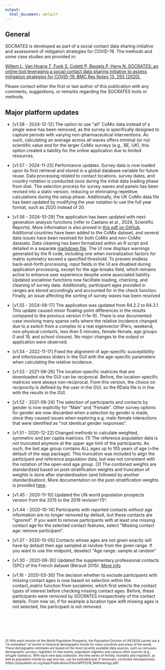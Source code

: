 ```yaml
---
output:
  html_document: default
---
```

## General

SOCRATES is developed as part of a social contact data sharing initiative and assessment of mitigation strategies for COVID-19. The methods and some case studies are provided in:


[Willem L, Van Hoang T, Funk S, Coletti P, Beutels P, Hens N. SOCRATES: an online tool leveraging a social contact data sharing initiative to assess mitigation strategies for COVID-19. BMC Res Notes 13, 293 (2020).](https://doi.org/10.1186/s13104-020-05136-9)

Please contact either the first or last author of this publication with any comments, suggestions, or remarks regarding the SOCRATES tools or methods.

## Major platform updates

* [v1.58 - 2024-12-12] The option to use "all" CoMix data instead of a single wave has been removed, as the survey is specifically designed to capture periods with varying non-pharmaceutical interventions. As such, calculating an average across all waves offers minimal (or no) scientific value and for the larger CoMix surveys (e.g., BE, UK), this option created a liability for the online application due to limited resources.

* [v1.57 - 2024-11-25] Performance updates. Survey data is now loaded upon its first retrieval and stored in a global database variable for future reuse. Data processing related to contact locations, survey dates, and country notation is conducted once during the initial data loading phase from disk. The selection process for survey waves and panels has been revised into a static version, reducing or eliminating repetitive calculations during the setup phase. Additionally, the UK CoMix data file has been updated by modifying the year notation to use the full year format, such as 2020 instead of 20.

* [v1.56 - 2024-10-29] The application has been updated with next-generation analysis functions (refer to Caetano et al., 2024, Scientific Reports). More information is also proved in [this pdf on GitHub](https://github.com/lwillem/socrates_rshiny/blob/master/doc/doc_NGA_portugal.pdf). Additional countries have been added to the CoMix dataset, and several data issues have been resolved for both CoMix and non-CoMix datasets. Data cleaning has been formalized within an R script and detailed in a separate [markdown file](https://github.com/lwillem/socrates_rshiny/blob/master/doc/doc_data_updates.md). The UI now displays warnings generated by the R code, including one when normalization factors for matrix symmetry exceed a specified threshold. To prevent endless back-and-forth processing, input fields in the UI are disabled during application processing, except for the age-breaks field, which remains active to enhance user experience despite some associated liability. Updated socialmixr functions now facilitate loading, checking, and cleaning of survey data. Additionally, participant ages provided in ranges are stored accordingly and accounted for in the check function. Finally, an issue affecting the sorting of survey waves has been resolved

* [v1.55 - 2024-08-17] The application was updated from R4.2.2 to R4.3.1. This update caused minor floating-point differences in the results compared to the previous version (<1e-9). There is one documented case involving many sparse cells where the relative incidence changed due to a switch from a complex to a real eigenvector (Peru, weekend, non-physical contacts, less than 5 minutes, female-female, age groups 0 and 19, and school closure). No major changes to the output or application were observed.

* [v1.54 - 2022-11-17] Fixed the alignment of age-specific susceptibility and infectiousness sliders in the GUI with the age-specific parameters when calculating the relative incidence.

* [v1.53 - 2021-08-26] The location-specific matrices that are downloaded via the GUI can be reciprocal. Before, the location-specific matrices were always non-reciprocal. From this version, the choice on reciprocity is defined by the user in the GUI, so the RData file is in line with the results in the GUI.  

* [v1.52 - 2021-08-24] The selection of participants and contacts by gender is now explicitly for "Male" and "Female". Other survey options for gender are now discarded when a selection by gender is made, since they caused issues when exploring e.g. male-female interactions that were identified as "not identical gender responses".  

* [v1.51 - 2020-12-22] Changed methods to calculate weighted, symmetric and per capita matrices. (1) The reference population data is not truncated anymore at the upper age limit of the participants. As such, the last age group contains ALL ages up to 105 years of age (=the default of the wpp package). This truncation was included to align the participant and reference population data, but was not consistent with the notation of the open-end age group. (2) The combined weights are standardized based on post-stratification weights and truncation of weights is done after standardisation (and followed by another standardisation). More documentation on the post-stratification weights is provided [here](https://github.com/lwillem/socrates_rshiny/blob/master/doc/doc_weights.pdf).

* [v1.45 - 2020-11-10] Updated the UN world population prospects version from the 2015 to the 2019 revision^(1)^.

* [v1.44 - 2020-10-14] Participants with reported contacts without age information are no longer removed by default, but these contacts are "ignored". If you want to remove participants with at least one missing contact age for the selected contact features, select "Missing contact age: remove participant".

* [v1.37 - 2020-10-05] Contacts whose ages are not given exactly will have by default their age sampled at random from the given range. If you want to use the midpoint, deselect "Age range: sample at random"

* [v1.30 - 2020-06-30] Updated the supplementary professional contacts (SPC) of the French dataset (Béraud 2015). [More info](https://github.com/lwillem/socrates_rshiny/blob/master/doc/doc_spc_france.md)

* [v1.16 - 2020-03-30] The decision whether to exclude participants with missing contact ages is now based on selection within the contact_matrix function from socialmixr, which first selects the contact types of interest before checking missing contact ages. Before, these participants were removed by SOCRATES irrespectively of the contact details. From now on, if for example a location type with missing ages is not selected, the participant is not removed.



<br></br>
<br></br>

<font size="1">
(1) With each revision of the World Population Prospects, the Population Division of UN DESA carries out a “re-estimation” of recent or historical demographic trends for many countries and areas of the world. These demographic estimates are based on the most recently available data sources, such as censuses, demographic surveys, registries of vital events, population registers and various other sources (e.g., refugee statistics). With each new data collection, the time series of fertility, mortality and migration, as well as population trends by age and sex, can be extended and, if necessary, corrected retrospectively. 
(https://population.un.org/wpp/Publications/Files/WPP2019_Methodology.pdf)
</font>
